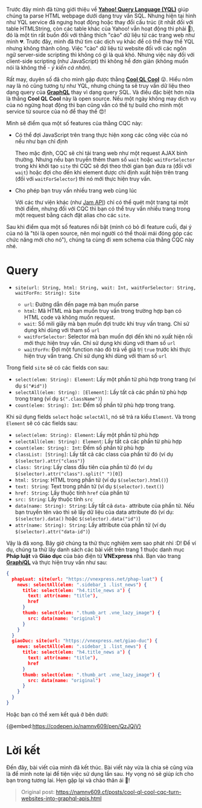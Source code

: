 Trước đây mình đã từng giới thiệu về [**Yahoo! Query Language (YQL)**](https://viblo.asia/p/yahoo-query-language-yql-n7prv32AGKod) giúp chúng ta parse HTML webpage dưới dạng truy vấn SQL. Nhưng hiện tại hình như YQL service đã ngưng hoạt động hoặc thay đổi cấu trúc (ít nhất đối với table HTMLString, còn các table khác của Yahoo! vẫn hoạt động thì phải :thinking:), đó là một tin rất buồn đối với thằng thích "cào" dữ liệu từ các trang web như mình :broken_heart:. Trước đây, mình đã thử tìm các dịch vụ khác để có thể thay thế YQL nhưng không thành công. Việc "cào" dữ liệu từ website đối với các ngôn ngữ server-side scripting thì không có gì là quá khó. Nhưng việc này đối với client-side scripting (như JavaScript) thì không hề đơn giản (không muốn nói là không thể - *ý kiến cá nhân*).

Rất may, duyên số đã cho mình gặp được thằng [**Cool QL Cool**](https://coolql.cool/) :stuck_out_tongue_winking_eye:. Hiểu nôm nay là nó cũng tương tự như YQL, nhưng chúng ta sẽ truy vấn dữ liệu theo dạng query của [**GraphQL**](https://graphql.org/learn/) thay vì dạng query SQL. Và điều đặc biệt hơn nữa là thằng **Cool QL Cool** này là open source. Nếu một ngày không may dịch vụ của nó ngừng hoạt động thì bạn cũng vẫn có thể tự build cho mình một service từ source của nó để thay thế :heart_eyes:!

Mình sẽ điểm qua một số features của thằng CQC này:

* Có thể đợi JavaScript trên trang thực hiện xong các công việc của nó nếu như bạn chỉ định

    Theo mặc định, CQC sẽ chỉ tải trang web như một request AJAX bình thường. Nhưng nếu bạn truyền thêm tham số `wait` hoặc `waitForSelector` trong khi khởi tạo `site` thì CQC sẽ đợi theo thời gian bạn đưa ra (đối với `wait`) hoặc đợi cho đến khi element được chỉ định xuất hiện trên trang (đối với `waitForSelector`) thì nó mới thực hiện truy vấn.
    
* Cho phép bạn truy vấn nhiều trang web cùng lúc

    Với các thư viện khác (như [Jam API](https://www.github.com/dinubs/jam-api)) chỉ có thể quét một trang tại một thời điểm, nhưng đối với CQC thì bạn có thể truy vấn nhiều trang trong một request bằng cách đặt alias cho các `site`.
    
Sau khi điểm qua một số features nổi bật (mình có bỏ đi feature cuối, đại ý của nó là "tôi là open source, nên mọi người có thể thoải mái đóng góp các chức năng mới cho nó"), chúng ta cùng đi xem schema của thằng CQC này nhé.

# Query

* `site(url: String, html: String, wait: Int, waitForSelector: String, waitForFn: String): Site`

    * `url`: Đường dẫn đến page mà bạn muốn parse
    * `html`: Mã HTML mà bạn muốn truy vấn trong trường hợp bạn có HTML code và không muốn request.
    * `wait`: Số mili giây mà bạn muốn đợi trước khi truy vấn trang. Chỉ sử dụng khi dùng với tham số `url`
    * `waitForSelector`: Selector mà bạn muốn đợi đến khi nó xuất hiện rồi mới thực hiện truy vấn. Chỉ sử dụng khi dùng với tham số `url`
    * `waitForFn`: Đợi một function nào đó trả về giá trị `true` trước khi thực hiện truy vấn trang. Chỉ sử dụng khi dùng với tham số `url`

Trong field `site` sẽ có các fields con sau:

* `select(elem: String): Element`: Lấy một phần tử phù hợp trong trang (ví dụ `$("#id")`)
* `selectAll(elem: String): [Element]`: Lấy tất cả các phần tử phù hợp trong trang (ví dụ `$(".className")`)
* `count(elem: String): Int`: Đếm số phần tử phù hợp trong trang.

Khi sử dụng fields `select` hoặc `selectAll`, nó sẽ trả ra kiểu `Element`. Và trong `Element` sẽ có các fields sau:

* `select(elem: String): Element`: Lấy một phần tử phù hợp
* `selectAll(elem: String): Element`: Lấy tất cả các phần từ phù hợp
* `count(elem: String): Int`: Đếm số phần tử phù hợp
* `classList: [String]`: Lấy tất cả các class của phần tử đó (ví dụ `$(selector).attr("class")`)
* `class: String`: Lấy class đầu tiên của phần tử đó (ví dụ `$(selector).attr("class").split(" ")[0]`)
* `html: String`: HTML trong phần tử (ví dụ `$(selector).html()`)
* `text: String`: Text trong phần tử (ví dụ `$(selector).text()`)
* `href: String`: Lấy thuộc tính `href` của phần tử
* `src: String`: Lấy thuộc tính `src`
* `data(name: String): String`: Lấy tất cả `data-` attribute của phần tử. Nếu bạn truyền tên vào thì sẽ lấy dữ liệu của data attribute đó (ví dụ: `$(selector).data()` hoặc `$(selector).data("id")`)
* `attr(name: String): String`: Lấy attribute của phần tử (ví dụ `$(selector).attr("data-id")`)

Vậy là đã xong. Bây giờ chúng ta thử thực nghiệm xem sao phát nhỉ :D! Để ví dụ, chúng ta thử lấy danh sách các bài viết trên trang 1 thuộc danh mục **Pháp luật** và **Giáo dục** của báo điện tử **VNExpress** nhá. Bạn vào trang [**Graph*i*QL**](https://coolql.cool/graphiql) và thực hiện truy vấn như sau:

```JSON
{
  phapLuat: site(url: "https://vnexpress.net/phap-luat") {
    news: selectAll(elem: ".sidebar_1 .list_news") {
      title: select(elem: "h4.title_news a") {
        text: attr(name: "title"),
        href
      }
      thumb: select(elem: ".thumb_art .vne_lazy_image") {
        src: data(name: "original")
      }
    }
  }
  giaoDuc: site(url: "https://vnexpress.net/giao-duc") {
    news: selectAll(elem: ".sidebar_1 .list_news") {
      title: select(elem: "h4.title_news a") {
        text: attr(name: "title"),
        href
      }
      thumb: select(elem: ".thumb_art .vne_lazy_image") {
        src: data(name: "original")
      }
    }
  }
}
```

Hoặc bạn có thể xem kết quả ở bên dưới:

{@embed:https://codepen.io/namnv609/pen/QzJQjV}


# Lời kết

Đến đây, bài viết của mình đã kết thúc. Bài viết này vừa là chia sẻ cũng vừa là để mình note lại để tiện việc sử dụng lần sau. Hy vọng nó sẽ giúp ích cho bạn trong tương lai. Hẹn gặp lại và chào thân ái :wave:!

> Original post: https://namnv609.cf/posts/cool-ql-cool-cqc-turn-websites-into-graphql-apis.html